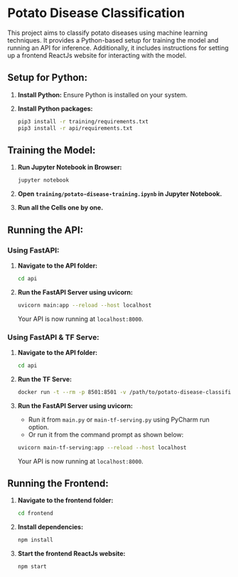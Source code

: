 # Potato Disease Classification

This project aims to classify potato diseases using machine learning techniques. It provides a Python-based setup for training the model and running an API for inference. Additionally, it includes instructions for setting up a frontend ReactJs website for interacting with the model.

## Setup for Python:

1. **Install Python:** Ensure Python is installed on your system.

2. **Install Python packages:**

    ```bash
    pip3 install -r training/requirements.txt
    pip3 install -r api/requirements.txt
    ```

## Training the Model:

1. **Run Jupyter Notebook in Browser:**

    ```bash
    jupyter notebook
    ```

2. **Open `training/potato-disease-training.ipynb` in Jupyter Notebook.**

3. **Run all the Cells one by one.**

## Running the API:

### Using FastAPI:

1. **Navigate to the API folder:**

    ```bash
    cd api
    ```

2. **Run the FastAPI Server using uvicorn:**

    ```bash
    uvicorn main:app --reload --host localhost
    ```

    Your API is now running at `localhost:8000`.

### Using FastAPI & TF Serve:

1. **Navigate to the API folder:**

    ```bash
    cd api
    ```

2. **Run the TF Serve:**

    ```bash
    docker run -t --rm -p 8501:8501 -v /path/to/potato-disease-classification:/potato-disease-classification tensorflow/serving --rest_api_port=8501 --model_config_file=/potato-disease-classification/models.config
    ```

4. **Run the FastAPI Server using uvicorn:**

    - Run it from `main.py` or `main-tf-serving.py` using PyCharm run option.
    - Or run it from the command prompt as shown below:

    ```bash
    uvicorn main-tf-serving:app --reload --host localhost
    ```

    Your API is now running at `localhost:8000`.

## Running the Frontend:

1. **Navigate to the frontend folder:**

    ```bash
    cd frontend
    ```

2. **Install dependencies:**

    ```bash
    npm install
    ```

3. **Start the frontend ReactJs website:**

    ```bash
    npm start
    ```
    

